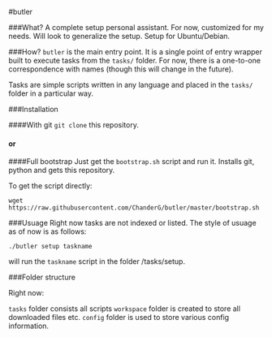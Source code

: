 #butler

###What?
A complete setup personal assistant. For now, customized for my needs. Will look to generalize the setup. Setup for Ubuntu/Debian.

###How?
`butler` is the main entry point. It is a single point of entry wrapper built to execute tasks from the `tasks/` folder. For now, there is a one-to-one correspondence with names (though this will change in the future). 

Tasks are simple scripts written in any language and placed in the `tasks/` folder in a particular way. 

###Installation

####With git
`git clone` this repository.

#### or

####Full bootstrap
Just get the `bootstrap.sh` script and run it. Installs git, python and gets this repository.

To get the script directly:

```
wget https://raw.githubusercontent.com/ChanderG/butler/master/bootstrap.sh
```

###Usuage
Right now tasks are not indexed or listed. The style of usuage as of now is as follows:

```
./butler setup taskname
```

will run the `taskname` script in the folder /tasks/setup.


###Folder structure

Right now:

`tasks` folder consists all scripts
`workspace` folder is created to store all downloaded files etc.
`config` folder is used to store various config information.
